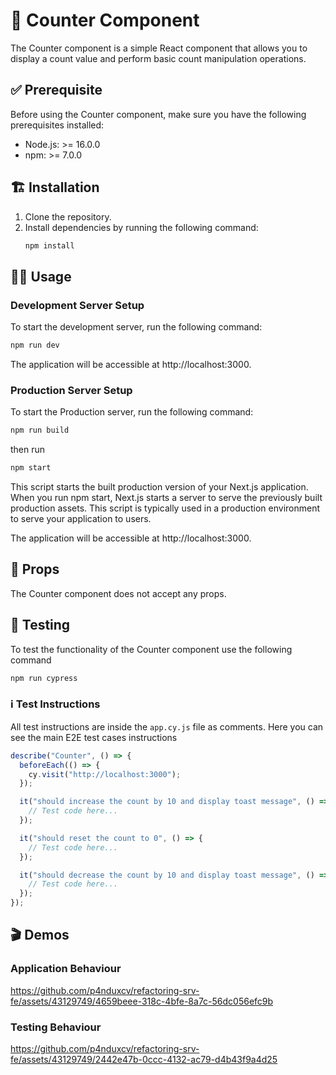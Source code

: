 # 🧮 Counter Component
The Counter component is a simple React component that allows you to display a count value and perform basic count manipulation operations.

## ✅ Prerequisite
Before using the Counter component, make sure you have the following prerequisites installed:

- Node.js: >= 16.0.0
- npm: >= 7.0.0

## 🏗️ Installation

1. Clone the repository.
2. Install dependencies by running the following command:
   ```bash
   npm install

## 👨‍💻 Usage

### Development Server Setup
To start the development server, run the following command:
```bash
npm run dev
```
The application will be accessible at http://localhost:3000.


### Production Server Setup
To start the Production server, run the following command:


```bash
npm run build
```

then run 

```bash
npm start
```

This script starts the built production version of your Next.js application. When you run npm start, Next.js starts a server to serve the previously built production assets. This script is typically used in a production environment to serve your application to users.

The application will be accessible at http://localhost:3000.

## 🚩 Props
The Counter component does not accept any props.

## 🧪 Testing
To test the functionality of the Counter component use the following command
```bash
npm run cypress
```

### ℹ️ Test Instructions
All test instructions are inside the  ```app.cy.js``` file as comments. Here you can see the main E2E test cases instructions

```javascript
describe("Counter", () => {
  beforeEach(() => {
    cy.visit("http://localhost:3000");
  });

  it("should increase the count by 10 and display toast message", () => {
    // Test code here...
  });

  it("should reset the count to 0", () => {
    // Test code here...
  });

  it("should decrease the count by 10 and display toast message", () => {
    // Test code here...
  });
});
```

## 🎬 Demos
### Application Behaviour 

https://github.com/p4nduxcv/refactoring-srv-fe/assets/43129749/4659beee-318c-4bfe-8a7c-56dc056efc9b

### Testing Behaviour 

https://github.com/p4nduxcv/refactoring-srv-fe/assets/43129749/2442e47b-0ccc-4132-ac79-d4b43f9a4d25




